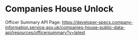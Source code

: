 # Companies House Unlock
 
Officer Summary API Page: https://developer-specs.company-information.service.gov.uk/companies-house-public-data-api/resources/officersummary?v=latest
